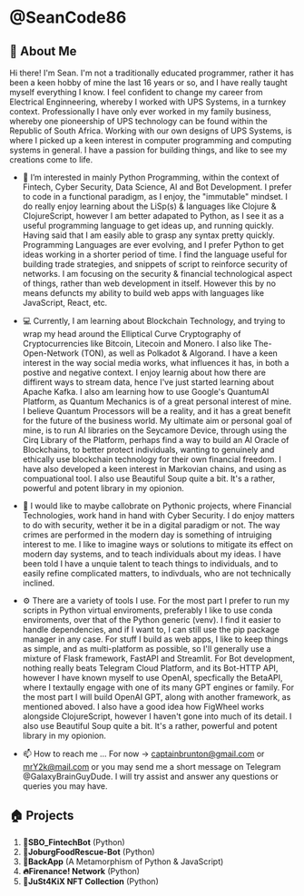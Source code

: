 # @SeanCode86

## 🚀 About Me

Hi there! I'm Sean. I'm not a traditionally educated programmer, rather it has been a keen hobby of mine the last
16 years or so, and I have really taught myself everything I know. I feel confident to change my career from Electrical Enginneering,
whereby I worked with UPS Systems, in a turnkey context. Professionally I have only ever worked in my family business, whereby one pioneership
of UPS technology can be found within the Republic of South Africa. Working with our own designs of UPS Systems, is where I picked up
a keen interest in computer programming and computing systems in general. I have a passion for building things, and like to see my creations 
come to life. 

- 👀 I’m interested in mainly Python Programming, within the context of Fintech, Cyber Security, Data Science, AI and Bot Development.
     I prefer to code in a functional paradigm, as I enjoy, the "immutable" mindset. I do really enjoy learning about the 
     LiSp(s) & languages like Clojure & ClojureScript, however I am better adapated to Python, as I see it as a useful programming language
     to get ideas up, and running quickly. Having said that I am easily able to grasp any syntax pretty quickly. 
     Programming Languages are ever evolving, and I prefer Python to get ideas working in a shorter period of time. I find the language 
     useful for building trade strategies, and snippets of script to reinforce security of networks. I am focusing on the security & financial
     technological aspect of things, rather than web development in itself. 
     However this by no means defuncts my ability to build web apps with languages like JavaScript, React, etc.
     
- 💻 Currently, I am learning about Blockchain Technology, and trying to wrap my head around the Elliptical Curve Cryptography of
     Cryptocurrencies like Bitcoin, Litecoin and Monero. I also like The-Open-Network (TON), as well as Polkadot & Algorand. I have a keen interest in the
     way social media works, what influences it has, in both a postive and negative context. I enjoy learnig about how there are diffirent ways to stream data,
     hence I've just started learning about Apache Kafka. I also am learning how to use Google's QuantumAI Platform, as Quantum Mechanics is of a great
     personal interest of mine. I believe Quantum Processors will be a reality, and it has a great benefit for the future of the business world. My ultimate
     aim or personal goal of mine, is to run AI libraries on the Seycamore Device, through using the Cirq Library of the Platform, perhaps find a way to build
     an AI Oracle of Blockchains, to better protect individuals, wanting to genuinely and ethically use blockchain technology for their own financial freedom. 
     I have also developed a keen interest in Markovian chains, and using as compuational tool. I also use Beautiful Soup quite a bit. It's a
     rather, powerful and potent library in my opionion.
     
- 💞️ I would like to maybe callobrate on Pythonic projects, where Financial Technologies, work hand in hand with Cyber Security. I do enjoy matters to do
      with security, wether it be in a digital paradigm or not. The way crimes are performed in the modern day is something of intruiging interest to me. I 
      like to imagine ways or solutions to mitigate its effect on modern day systems, and to teach individuals about my ideas. I have been told I have a unquie
      talent to teach things to individuals, and to easily refine complicated matters, to indivduals, who are not technically inclined. 
      
- ⚙️ There are a variety of tools I use. For the most part I prefer to run my scripts in Python virtual enviroments, preferably I like to use conda enviroments,
      over that of the Python generic (venv). I find it easier to handle dependencies, and if I want to, I can still use the pip package manager in any case. 
      For stuff I build as web apps, I like to keep things as simple, and as multi-platform as possible, so I'll generally use a mixture of Flask framework, 
      FastAPI and Streamlit. For Bot development, nothing really beats Telegram Cloud Platform, and its Bot-HTTP API, however I have known myself to use OpenAI,
      specfically the BetaAPI, where I textaully engage with one of its many GPT engines or family. For the most part I will build OpenAI GPT, along with another 
      framework, as mentioned aboved. I also have a good idea how FigWheel works alongside ClojureScript, however I haven't gone into much of its detail. I also use         Beautiful Soup quite a bit. It's a rather, powerful and potent library in my opionion.
     
- 📫 How to reach me ... For now -> captainbrunton@gmail.com or mrY2k@mail.com or you may send me a short message on Telegram @GalaxyBrainGuyDude. I will 
      try assist and answer any questions or queries you may have. 

## 🏠 Projects

1. **🤖SBO_FintechBot**          (Python)
2. **🤖JoburgFoodRescue-Bot**    (Python)
3. **🔋BackApp**    (A Metamorphism of Python & JavaScript)
4. **🔥Firenance! Network**               (Python)
5. **🎨JuSt4KiX NFT Collection** (Python)

<!---
SeanCode86/SeanCode86 is a ✨ special ✨ repository because its `README.md` (this file) appears on your GitHub profile.
You can click the Preview link to take a look at your changes.
--->
